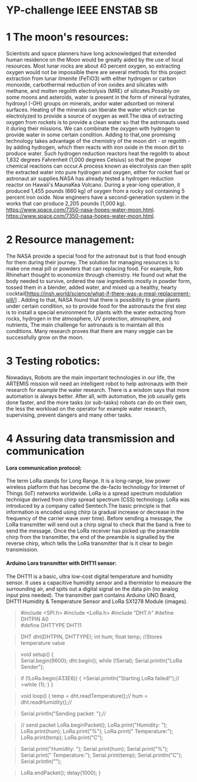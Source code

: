 # YP-challenge IEEE ENSTAB SB
# 1 The moon's resources:
Scientists and space planners have long acknowledged that extended human residence on the Moon would be greatly aided by the use of local resources. Most lunar rocks are about 40 percent oxygen, so extracting oxygen would not be impossible there are several methods for this project extraction from lunar ilmenite (FeTiO3) with either hydrogen or carbon monoxide, carbothermal reduction of iron oxides and silicates with methane, and  molten regolith electrolysis (MRE) of silicates.Possibly on some moons and asteroids, water is present in the form of mineral hydrates, hydroxyl (-OH) groups on minerals, andor water adsorbed on mineral surfaces. Heating of the minerals can liberate the water which can be electrolyzed to provide a source of oxygen as well.The idea of extracting oxygen from rockets is to provide a clean water so that the astronauts used it during their missions. We can combinate the oxygen with hydrogen to provide water in some certain condition. Adding to that,one promising technology takes advantage of the chemistry of the moon dirt - or regolith - by adding hydrogen, which then reacts with iron oxide in the moon dirt to produce water. Such hydrogen reduction reactors heat the regolith to about 1,832 degrees Fahrenheit (1,000 degrees Celsius) so that the proper chemical reactions can occur.A process known as electrolysis can then split the extracted water into pure hydrogen and oxygen, either for rocket fuel or astronaut air supplies.NASA has already tested a hydrogen reduction reactor on Hawaii's MaunaKea Volcano. During a year-long operation, it produced 1,455 pounds (660 kg) of oxygen from a rocky soil containing 5 percent iron oxide. Now engineers have a second-generation system in the works that can produce 2,205 pounds (1,000 kg). https://www.space.com/7350-nasa-hopes-water-moon.html.
https://www.space.com/7350-nasa-hopes-water-moon.html.
# 2 Resource management:
The NASA provide a special food for the astronaut but is that food enough for them during their journey. The solution for managing resources is to make one meal pill or powders that can replacing food. For example, Rob Rhinehart thought to economize through chemistry. He found out what the body needed to survive, ordered the raw ingredients mostly in powder form, tossed them in a blender, added water, and mixed up a healthy, hearty cocktail[https://insh.world/science/what-if-there-was-a-meal-replacement-pill/] . Adding to that, NASA found that there is possibility to grow plants under certain condition, so to provide food for the astronauts the first step is to install a special environment for plants with the water extracting from rocks, hydrogen in the atmosphere, UV protection, atmosphere, and nutrients, The main challenge for astronauts is to maintain all this conditions. Many research proves that there are many veggie can be successfully grow on the moon.
# 3 Testing robotics:
Nowadays, Robots are the main important technologies in our life, the ARTEMIS mission will need an intelligent robot to help astronauts with their research for example the water research.  There is a wisdom says that more automation is always better. After all, with automation, the job usually gets done faster, and the more tasks (or sub-tasks) robots can do on their own, the less the workload on the operator for example water research, supervising, prevent dangers and many other tasks. 
# 4 Assuring data transmission and communication
#### Lora communication protocol:
The term LoRa stands for Long Range. It is a long-range, low power wireless platform that has become the de-facto technology for Internet of Things (IoT) networks worldwide. LoRa is a spread spectrum modulation technique derived from chirp spread spectrum (CSS) technology. LoRa was introduced by a company called Semtech.The basic principle is that information is encoded using chirp (a gradual increase or decrease in the frequency of the carrier wave over time). Before sending a message, the LoRa transmitter will send out a chirp signal to check that the band is free to send the message. Once the LoRa receiver has picked up the preamble chirp from the transmitter, the end of the preamble is signalled by the reverse chirp, which tells the LoRa transmitter that is it clear to begin transmission.
#### Arduino Lora transmitter with DHT11 sensor:
The DHT11 is a basic, ultra low-cost digital temperature and humidity sensor. It uses a capacitive humidity sensor and a thermistor to measure the surrounding air, and spits out a digital signal on the data pin (no analog input pins needed).
The transmitter part contains Arduino UNO Board, DHT11 Humidity & Temperature Sensor and LoRa SX1278 Module (images).
>#include <SPI.h>
>#include <LoRa.h>
>#include "DHT.h"
>#define DHTPIN A0     
 > #define DHTTYPE DHT11   
 
> DHT dht(DHTPIN, DHTTYPE);
> int hum;
> float temp; //Stores temperature value
 
>void setup() {    
  >Serial.begin(9600);
  >dht.begin();
  >while (!Serial);
  >Serial.println("LoRa Sender");
 
  >if (!LoRa.begin(433E6)) {
    >Serial.println("Starting LoRa failed!");//
    >while (1);
  >}
>}
 
>void loop() 
>{
 > temp = dht.readTemperature();//
 > hum = dht.readHumidity();//
 
 > Serial.println("Sending packet: ");//
 
 > // send packet
  >LoRa.beginPacket();
  >LoRa.print("Humidity: ");
 > LoRa.print(hum);
 > LoRa.print("%");
 > LoRa.print(" Temperature:");
 > LoRa.print(temp);
 > LoRa.print("C");
  
  >Serial.print("Humidity: ");
  >Serial.print(hum);
  >Serial.print("%");
  >Serial.print(" Temperature:");
  >Serial.print(temp);
  >Serial.println("C");
  >Serial.println(""); 
 
  >LoRa.endPacket();
  >delay(1000);
>}
